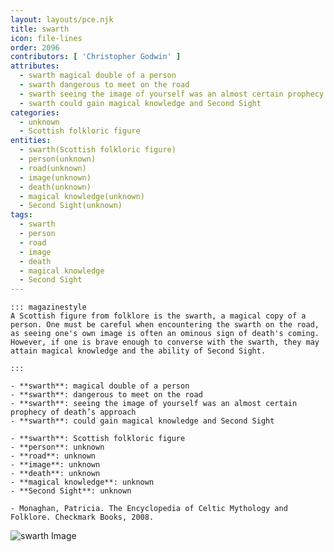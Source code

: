 ```yaml
---
layout: layouts/pce.njk
title: swarth
icon: file-lines
order: 2096
contributors: [ 'Christopher Godwin' ]
attributes:
  - swarth magical double of a person
  - swarth dangerous to meet on the road
  - swarth seeing the image of yourself was an almost certain prophecy of death’s approach
  - swarth could gain magical knowledge and Second Sight
categories:
  - unknown
  - Scottish folkloric figure
entities:
  - swarth(Scottish folkloric figure)
  - person(unknown)
  - road(unknown)
  - image(unknown)
  - death(unknown)
  - magical knowledge(unknown)
  - Second Sight(unknown)
tags:
  - swarth
  - person
  - road
  - image
  - death
  - magical knowledge
  - Second Sight
---
```

``` tab [group1:Info]
::: magazinestyle
A Scottish figure from folklore is the swarth, a magical copy of a person. One must be careful when encountering the swarth on the road, as seeing one's own image is often an ominous sign of death's coming. However, if one is brave enough to converse with the swarth, they may attain magical knowledge and the ability of Second Sight.

:::
```
``` tab [group1:Attributes]
- **swarth**: magical double of a person
- **swarth**: dangerous to meet on the road
- **swarth**: seeing the image of yourself was an almost certain prophecy of death’s approach
- **swarth**: could gain magical knowledge and Second Sight
```
``` tab [group1:Entities]
- **swarth**: Scottish folkloric figure
- **person**: unknown
- **road**: unknown
- **image**: unknown
- **death**: unknown
- **magical knowledge**: unknown
- **Second Sight**: unknown
```
``` tab [group1:Sources]
- Monaghan, Patricia. The Encyclopedia of Celtic Mythology and Folklore. Checkmark Books, 2008.
```
![swarth Image](https://upload.wikimedia.org/wikipedia/en/c/cf/Swarth.jpg)
